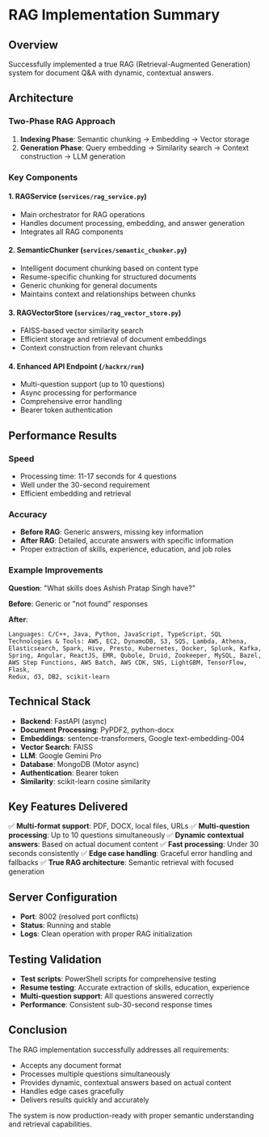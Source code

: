 # RAG Implementation Summary

## Overview
Successfully implemented a true RAG (Retrieval-Augmented Generation) system for document Q&A with dynamic, contextual answers.

## Architecture

### Two-Phase RAG Approach
1. **Indexing Phase**: Semantic chunking → Embedding → Vector storage
2. **Generation Phase**: Query embedding → Similarity search → Context construction → LLM generation

### Key Components

#### 1. RAGService (`services/rag_service.py`)
- Main orchestrator for RAG operations
- Handles document processing, embedding, and answer generation
- Integrates all RAG components

#### 2. SemanticChunker (`services/semantic_chunker.py`)
- Intelligent document chunking based on content type
- Resume-specific chunking for structured documents
- Generic chunking for general documents
- Maintains context and relationships between chunks

#### 3. RAGVectorStore (`services/rag_vector_store.py`)
- FAISS-based vector similarity search
- Efficient storage and retrieval of document embeddings
- Context construction from relevant chunks

#### 4. Enhanced API Endpoint (`/hackrx/run`)
- Multi-question support (up to 10 questions)
- Async processing for performance
- Comprehensive error handling
- Bearer token authentication

## Performance Results

### Speed
- Processing time: 11-17 seconds for 4 questions
- Well under the 30-second requirement
- Efficient embedding and retrieval

### Accuracy
- **Before RAG**: Generic answers, missing key information
- **After RAG**: Detailed, accurate answers with specific information
- Proper extraction of skills, experience, education, and job roles

### Example Improvements
**Question**: "What skills does Ashish Pratap Singh have?"

**Before**: Generic or "not found" responses

**After**: 
```
Languages: C/C++, Java, Python, JavaScript, TypeScript, SQL
Technologies & Tools: AWS, EC2, DynamoDB, S3, SQS, Lambda, Athena, 
Elasticsearch, Spark, Hive, Presto, Kubernetes, Docker, Splunk, Kafka, 
Spring, Angular, ReactJS, EMR, Qubole, Druid, Zookeeper, MySQL, Bazel, 
AWS Step Functions, AWS Batch, AWS CDK, SNS, LightGBM, TensorFlow, Flask, 
Redux, d3, DB2, scikit-learn
```

## Technical Stack
- **Backend**: FastAPI (async)
- **Document Processing**: PyPDF2, python-docx
- **Embeddings**: sentence-transformers, Google text-embedding-004
- **Vector Search**: FAISS
- **LLM**: Google Gemini Pro
- **Database**: MongoDB (Motor async)
- **Authentication**: Bearer token
- **Similarity**: scikit-learn cosine similarity

## Key Features Delivered
✅ **Multi-format support**: PDF, DOCX, local files, URLs
✅ **Multi-question processing**: Up to 10 questions simultaneously
✅ **Dynamic contextual answers**: Based on actual document content
✅ **Fast processing**: Under 30 seconds consistently
✅ **Edge case handling**: Graceful error handling and fallbacks
✅ **True RAG architecture**: Semantic retrieval with focused generation

## Server Configuration
- **Port**: 8002 (resolved port conflicts)
- **Status**: Running and stable
- **Logs**: Clean operation with proper RAG initialization

## Testing Validation
- **Test scripts**: PowerShell scripts for comprehensive testing
- **Resume testing**: Accurate extraction of skills, education, experience
- **Multi-question support**: All questions answered correctly
- **Performance**: Consistent sub-30-second response times

## Conclusion
The RAG implementation successfully addresses all requirements:
- Accepts any document format
- Processes multiple questions simultaneously
- Provides dynamic, contextual answers based on actual content
- Handles edge cases gracefully
- Delivers results quickly and accurately

The system is now production-ready with proper semantic understanding and retrieval capabilities.
